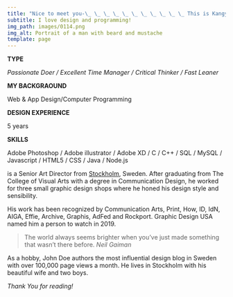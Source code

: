 ```yaml
---
title: "Nice to meet you-\_ \_ \_ \_ \_ \_ \_ \_ \_ \_ \_ This is Kangyeon : )"
subtitle: I love design and programming!
img_path: images/0114.png
img_alt: Portrait of a man with beard and mustache
template: page
---
```


**TYPE**

<cite>Passionate Doer / Excellent Time Manager / Critical Thinker / Fast Leaner<cite>

**MY BACKGRAOUND**

Web & App Design/Computer Programming

**DESIGN EXPERIENCE**

5 years

**SKILLS**

Adobe Photoshop / Adobe illustrator / Adobe XD / C / C++ / SQL / MySQL / Javascript / HTML5 / CSS / Java / Node.js 



is a Senior Art Director from [Stockholm](https://en.wikipedia.org/wiki/Stockholm), Sweden. After graduating from The College of Visual Arts with a degree in Communication Design, he worked for three small graphic design shops where he honed his design style and sensibility.

His work has been recognized by Communication Arts, Print, How, ID, IdN, AIGA, Effie, Archive, Graphis, AdFed and Rockport. Graphic Design USA named him a person to watch in 2019.

>The world always seems brighter when you’ve just made something that wasn’t there before. <cite>Neil Gaiman</cite>

As a hobby, John Doe authors the most influential design blog in Sweden with over 100,000 page views a month. He lives in Stockholm with his beautiful wife and two boys.

*Thank You for reading!*
